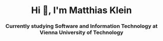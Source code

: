 <h1 align="center">Hi 👋, I'm Matthias Klein</h1>
<h3 align="center">Currently studying Software and Information Technology at Vienna University of Technology</h3>
